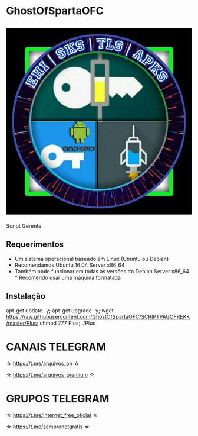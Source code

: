 # GhostOfSpartaOFC

 ![logo](https://github.com/GhostOfSpartaOFC/SCRIPTPAGOFREKK/blob/master/IMG.jpg)
 -------------------------------------------------------------------------------
 Script Gerente

 ## Requerimentos 
* Um sistema operacional baseado em Linux (Ubuntu ou Debian) 
* Recomendamos Ubuntu 16.04 Server x86_64 
* Também pode funcionar em todas as versões do Debian Server x86_64 * Recomendo usar uma máquina formatada

 ## Instalação


apt-get update -y; apt-get upgrade -y; wget https://raw.githubusercontent.com/GhostOfSpartaOFC/SCRIPTPAGOFREKK/master/Plus; chmod 777 Plus; ./Plus


# CANAIS TELEGRAM
☆ https://t.me/arquivos_on ☆ 

☆ https://t.me/arquivos_premium ☆   
# GRUPOS TELEGRAM
☆ https://t.me/Internet_free_oficial ☆

☆ https://t.me/semprenetgratis ☆
